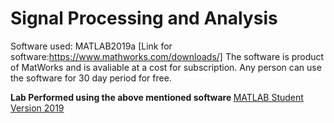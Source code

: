# Signal Processing and Analysis

Software used: MATLAB2019a [Link for software:https://www.mathworks.com/downloads/]
The software is product of MatWorks and is avaliable at a cost for subscription. Any person can use the software for 30 day period for free.

<b> Lab Performed using the above mentioned software </b> [MATLAB Student Version 2019](https://www.mathworks.com/downloads/)
